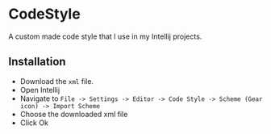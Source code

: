 # CodeStyle

A custom made code style that I use in my Intellij projects.

## Installation

  - Download the `xml` file.
  - Open Intellij 
  - Navigate to `File -> Settings -> Editor -> Code Style -> Scheme (Gear icon) -> Import Scheme`
  - Choose the downloaded xml file
  - Click Ok

